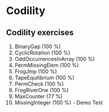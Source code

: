 # Codility
## Codility exercises

1.  BinaryGap (100 %)
2.  CyclicRotation (100 %)
3.  OddOccurrencesInArray (100 %)
4.  PermMissingElem (100 %)
5.  FrogJmp (100 %)
6.  TapeEquilibrium (100 %)
7.  PermCheck (100 %)
8.  FrogRiverOne (100 %)
9.  MaxCounter (77 %)
10. MissingInteger (100 %) - Demo Test